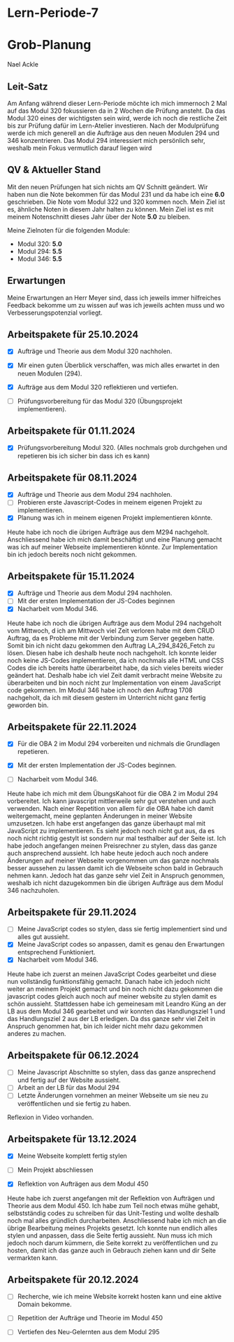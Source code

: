 # Lern-Periode-7

# Grob-Planung

Nael Ackle


## Leit-Satz

Am Anfang während dieser Lern-Periode möchte ich mich immernoch 2 Mal auf das Modul 320 fokussieren da in 2 Wochen die Prüfung ansteht. Da das Modul 320 eines der wichtigsten sein wird, werde ich noch die restliche Zeit bis zur Prüfung dafür im Lern-Atelier investieren. Nach der Modulprüfung werde ich mich generell an die Aufträge aus den neuen Modulen 294 und 346 konzentrieren. Das Modul 294 interessiert mich persönlich sehr, weshalb mein Fokus vermutlich darauf liegen wird

## QV & Aktueller Stand

Mit den neuen Prüfungen hat sich nichts am QV Schnitt geändert. Wir haben nun die Note bekommen für das Modul 231 und da habe ich eine **6.0** geschrieben. Die Note vom Modul 322 und 320 kommen noch.
Mein Ziel ist es, ähnliche Noten in diesem Jahr halten zu können. Mein Ziel ist es mit meinem Notenschnitt dieses Jahr über der Note **5.0** zu bleiben. 

Meine Zielnoten für die folgenden Module:
- Modul 320: **5.0**
- Modul 294: **5.5**
- Modul 346: **5.5**


## Erwartungen

Meine Erwartungen an Herr Meyer sind, dass ich jeweils immer hilfreiches Feedback bekomme um zu wissen auf was ich jeweils achten muss und wo Verbesserungspotenzial vorliegt.

## Arbeitspakete für 25.10.2024


- [x] Aufträge und Theorie aus dem Modul 320 nachholen.

- [x] Mir einen guten Überblick verschaffen, was mich alles erwartet in den neuen Modulen (294).

- [x] Aufträge aus dem Modul 320 reflektieren und vertiefen.

- [ ] Prüfungsvorbereitung für das Modul 320 (Übungsprojekt implementieren).



## Arbeitspakete für 01.11.2024


- [x] Prüfungsvorbereitung Modul 320. (Alles nochmals grob durchgehen und repetieren bis ich sicher bin dass ich es kann)



## Arbeitspakete für 08.11.2024

- [x] Aufträge und Theorie aus dem Modul 294 nachholen.
- [ ] Probieren erste Javascript-Codes in meinem eigenen Projekt zu implementieren.
- [x] Planung was ich in meinem eigenen Projekt implementieren könnte.

Heute habe ich noch die übrigen Aufträge aus dem M294 nachgeholt. Anschliessend habe ich mich damit beschäftigt und eine Planung gemacht was ich auf meiner Webseite implementieren könnte. Zur Implementation bin ich jedoch bereits noch nicht gekommen.

## Arbeitspakete für 15.11.2024

- [x] Aufträge und Theorie aus dem Modul 294 nachholen.
- [ ] Mit der ersten Implementation der JS-Codes beginnen
- [x] Nacharbeit vom Modul 346.

Heute habe ich noch die übrigen Aufträge aus dem Modul 294 nachgeholt vom Mittwoch, d ich am Mittwoch viel Zeit verloren habe mit dem CRUD Auftrag, da es Probleme mit der Verbindung zum Server gegeben hatte. Somit bin ich nicht dazu gekommen den Auftrag LA_294_8426_Fetch zu lösen. 
Diesen habe ich deshalb heute noch nachgeholt. 
Ich konnte leider noch keine JS-Codes implementieren, da ich nochmals alle HTML und CSS Codes die ich bereits hatte überarbeitet habe, da sich vieles bereits wieder geändert hat. Deshalb habe ich viel Zeit damit verbracht meine Website zu überarbeiten und bin noch nicht zur Implementation von einem JavaScript code gekommen.
Im Modul 346 habe ich noch den Auftrag 1708 nachgeholt, da ich mit diesem gestern im Unterricht nicht ganz fertig geworden bin.

## Arbeitspakete für 22.11.2024
- [x] Für die OBA 2 im Modul 294 vorbereiten und nichmals die Grundlagen repetieren.
- [x] Mit der ersten Implementation der JS-Codes beginnen.
- [ ] Nacharbeit vom Modul 346.


Heute habe ich mich mit dem ÜbungsKahoot für die OBA 2 im Modul 294 vorbereitet. Ich kann javascript mittlerweile sehr gut verstehen und auch verwenden. Nach einer Repetition von allem für die OBA habe ich damit weitergemacht, meine geplanten Änderungen in meiner Website umzusetzen. Ich habe erst angefangen das ganze überhaupt mal mit JavaScript zu implementieren. Es sieht jedoch noch nicht gut aus, da es noch nicht richtig gestylt ist sondern nur mal testhalber auf der Seite ist. Ich habe jedoch angefangen meinen Preisrechner zu stylen, dass das ganze auch ansprechend aussieht. 
Ich habe heute jedoch auch noch andere Änderungen auf meiner Webseite vorgenommen um das ganze nochmals besser aussehen zu lassen damit ich die Webseite schon bald in Gebrauch nehmen kann. Jedoch hat das ganze sehr viel Zeit in Anspruch genommen, weshalb ich nicht dazugekommen bin die übrigen Aufträge aus dem Modul 346 nachzuholen.


## Arbeitspakete für 29.11.2024
- [ ] Meine JavaScript codes so stylen, dass sie fertig implementiert sind und alles gut aussieht.
- [x] Meine JavaScript codes so anpassen, damit es genau den Erwartungen entsprechend Funktioniert.
- [x] Nacharbeit vom Modul 346.

Heute habe ich zuerst an meinen JavaScript Codes gearbeitet und diese nun vollständig funktionsfähig gemacht. Danach habe ich jedoch nicht weiter an meinem Projekt gemacht und bin noch nicht dazu gekommen die javascript codes gleich auch noch auf meiner website zu stylen damit es schön aussieht. Stattdessen habe ich gemeinesam mit Leandro Küng an der LB aus dem Modul 346 gearbeitet und wir konnten das Handlungsziel 1 und das Handlungsziel 2 aus der LB erledigen. Da dss ganze sehr viel Zeit in Anspruch genommen hat, bin ich leider nicht mehr dazu gekommen anderes zu machen.


## Arbeitspakete für 06.12.2024

- [ ] Meine Javascript Abschnitte so stylen, dass das ganze ansprechend und fertig auf der Website aussieht.
- [ ] Arbeit an der LB für das Modul 294
- [ ] Letzte Änderungen vornehmen an meiner Webseite um sie neu zu veröffentlichen und sie fertig zu haben.

Reflexion in Video vorhanden.



## Arbeitspakete für 13.12.2024

- [x] Meine Webseite komplett fertig stylen
- [ ] Mein Projekt abschliessen
- [x] Reflektion von Aufträgen aus dem Modul 450


Heute habe ich zuerst angefangen mit der Reflektion von Aufträgen und Theorie aus dem Modul 450. Ich habe zum Teil noch etwas mühe gehabt, selbstständig codes zu schreiben für das Unit-Testing und wollte deshalb noch mal alles gründlich durcharbeiten. 
Anschliessend habe ich mich an die übrige Bearbeitung meines Projekts gesetzt. Ich konnte nun endlich alles stylen und anpassen, dass die Seite fertig aussieht. 
Nun muss ich mich jedoch noch darum kümmern, die Seite korrekt zu veröffentlichen und zu hosten, damit ich das ganze auch in Gebrauch ziehen kann und dir Seite vermarkten kann.

## Arbeitspakete für 20.12.2024

- [ ] Recherche, wie ich meine Website korrekt hosten kann und eine aktive Domain bekomme.
- [ ] Repetition der Aufträge und Theorie im Modul 450
- [ ] Vertiefen des Neu-Gelernten aus dem Modul 295

